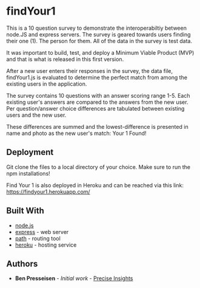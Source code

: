 # findYour1
  
This is a 10 question survey to demonstrate the interoperabiltiy between node.JS and express servers. The survey is geared towards users finding their one (1). The person for them. All of the data in the survey is test data. 
  
It was important to build, test, and deploy a Minimum Viable Product (MVP) and that is what is released in this first version.

After a new user enters their responses in the survey, the data file, findYour1.js is evaluated to determine the perfect match from among the existing users in the application.
  
The survey contains 10 questions with an answer scoring range 1-5. Each existing user's answers are compared to the answers from the new user. Per question/answer choice differences are tabulated between existing users and the new user. 
  
These differences are summed and the lowest-difference is presented in name and photo as the new user's match: Your 1 Found!
  

## Deployment

Git clone the files to a local directory of your choice. Make sure to run the npm installations!

Find Your 1 is also deployed in Heroku and can be reached via this link: https://findyour1.herokuapp.com/

## Built With

* [node.js](https://nodejs.org/en/) 
* [express](https://www.npmjs.com/package/express) - web server
* [path](https://www.npmjs.com/package/path) - routing tool
* [heroku](https://www.heroku.com/home) - hosting service
  
## Authors

* **Ben Presseisen** - *Initial work* - [Precise Insights](https://bpresseisen.github.io/Bootstrap-Portfolio/)
